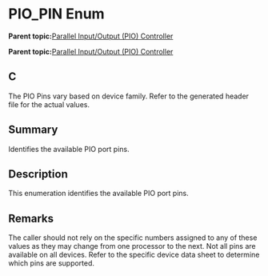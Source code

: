 # PIO\_PIN Enum

**Parent topic:**[Parallel Input/Output \(PIO\) Controller](GUID-6E00A15D-D08A-43FF-A05A-C91E7717B5DE.md)

**Parent topic:**[Parallel Input/Output \(PIO\) Controller](GUID-CDD19539-F154-487B-A93E-CE1F75932EB8.md)

## C

The PIO Pins vary based on device family. Refer to the generated header file for the actual values.

## Summary

Identifies the available PIO port pins.

## Description

This enumeration identifies the available PIO port pins.

## Remarks

The caller should not rely on the specific numbers assigned to any of these values as they may change from one processor to the next. Not all pins are available on all devices. Refer to the specific device data sheet to determine which pins are supported.

